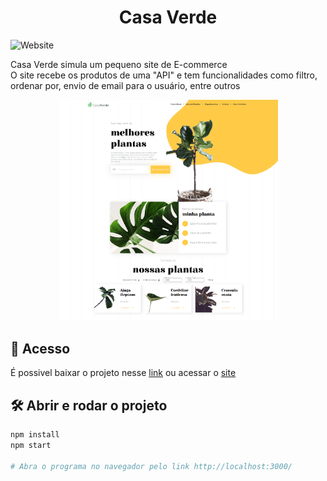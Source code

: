 <h1 align="center">Casa Verde</h1>

![Website](https://img.shields.io/github/license/lucash-barbosa/casa-verde)

Casa Verde simula um pequeno site de E-commerce
<br />
O site recebe os produtos de uma "API"
e tem funcionalidades como filtro, ordenar por, envio de email para o usuário, entre outros

<div align="center">
  <img src="screencapture.png" alt="Imagem da Casa Verde" width="70%">
</div>

## 📁 Acesso
É possivel baixar o projeto nesse <a href="https://github.com/lucash-barbosa/Casa-Verde/archive/refs/heads/master.zip">link</a>
ou acessar o <a href="https://casa-verde-tau.vercel.app">site</a>

## 🛠️ Abrir e rodar o projeto

```bash
npm install
npm start

# Abra o programa no navegador pelo link http://localhost:3000/
```
